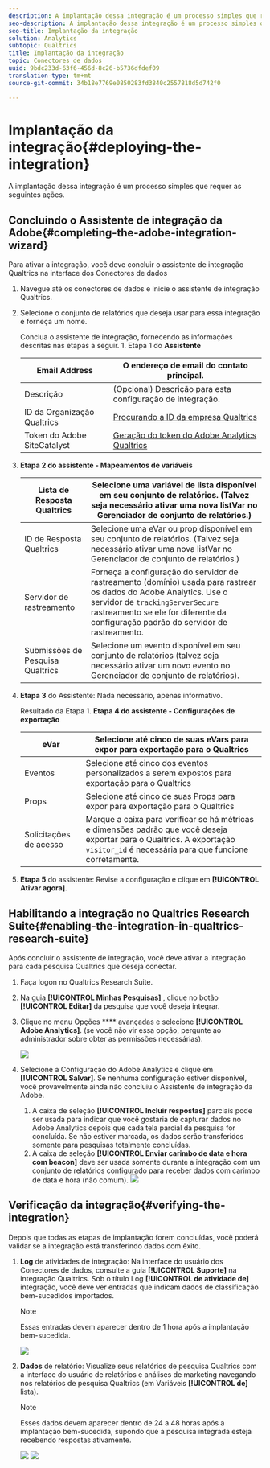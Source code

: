 ```yaml
---
description: A implantação dessa integração é um processo simples que requer as seguintes ações.
seo-description: A implantação dessa integração é um processo simples que requer as seguintes ações.
seo-title: Implantação da integração
solution: Analytics
subtopic: Qualtrics
title: Implantação da integração
topic: Conectores de dados
uuid: 9bdc233d-63f6-456d-8c26-b5736dfdef09
translation-type: tm+mt
source-git-commit: 34b18e7769e0850283fd3840c2557818d5d742f0

---
```



# Implantação da integração{#deploying-the-integration}

A implantação dessa integração é um processo simples que requer as seguintes ações.

## Concluindo o Assistente de integração da Adobe{#completing-the-adobe-integration-wizard}

Para ativar a integração, você deve concluir o assistente de integração Qualtrics na interface dos Conectores de dados

1. Navegue até os conectores de dados e inicie o assistente de integração Qualtrics.
1. Selecione o conjunto de relatórios que deseja usar para essa integração e forneça um nome.

   Conclua o assistente de integração, fornecendo as informações descritas nas etapas a seguir. 1. Etapa 1 do **Assistente**

   | Email Address | O endereço de email do contato principal. |
   |---|---|
   | Descrição | (Opcional) Descrição para esta configuração de integração. |
   | ID da Organização Qualtrics | [Procurando a ID da empresa Qualtrics](../qualtrics-overview/qualtrics-org-id.md) |
   | Token do Adobe SiteCatalyst | [Geração do token do Adobe Analytics Qualtrics](../qualtrics-overview/qualtrics-token.md) |

1. **Etapa 2 do assistente - Mapeamentos de variáveis**

   | Lista de Resposta Qualtrics | Selecione uma variável de lista disponível em seu conjunto de relatórios. (Talvez seja necessário ativar uma nova listVar no Gerenciador de conjunto de relatórios.) |
   |---|---|
   | ID de Resposta Qualtrics | Selecione uma eVar ou prop disponível em seu conjunto de relatórios. (Talvez seja necessário ativar uma nova listVar no Gerenciador de conjunto de relatórios.) |
   | Servidor de rastreamento | Forneça a configuração do servidor de rastreamento (domínio) usada para rastrear os dados do Adobe Analytics. Use o servidor de `trackingServerSecure` rastreamento se ele for diferente da configuração padrão do servidor de rastreamento. |
   | Submissões de Pesquisa Qualtrics | Selecione um evento disponível em seu conjunto de relatórios (talvez seja necessário ativar um novo evento no Gerenciador de conjunto de relatórios). |

1. **Etapa 3** do Assistente: Nada necessário, apenas informativo.

   Resultado da Etapa 1. **Etapa 4 do assistente - Configurações de exportação**

   | eVar | Selecione até cinco de suas eVars para expor para exportação para o Qualtrics |
   |---|---|
   | Eventos | Selecione até cinco dos eventos personalizados a serem expostos para exportação para o Qualtrics |
   | Props | Selecione até cinco de suas Props para expor para exportação para o Qualtrics |
   |  Solicitações de acesso | Marque a caixa para verificar se há métricas e dimensões padrão que você deseja exportar para o Qualtrics. A exportação `visitor_id` é necessária para que funcione corretamente. |

1. **Etapa 5** do assistente: Revise a configuração e clique em **[!UICONTROL Ativar agora]**.

## Habilitando a integração no Qualtrics Research Suite{#enabling-the-integration-in-qualtrics-research-suite}

Após concluir o assistente de integração, você deve ativar a integração para cada pesquisa Qualtrics que deseja conectar.

1. Faça logon no Qualtrics Research Suite.
1. Na guia **[!UICONTROL Minhas Pesquisas]** , clique no botão **[!UICONTROL Editar]** da pesquisa que você deseja integrar.
1. Clique no menu Opções **** avançadas e selecione **[!UICONTROL Adobe Analytics]**. (se você não vir essa opção, pergunte ao administrador sobre obter as permissões necessárias).

   ![](assets/advanced_options.png)

1. Selecione a Configuração do Adobe Analytics e clique em **[!UICONTROL Salvar]**. Se nenhuma configuração estiver disponível, você provavelmente ainda não concluiu o Assistente de integração da Adobe.
   1. A caixa de seleção **[!UICONTROL Incluir respostas]** parciais pode ser usada para indicar que você gostaria de capturar dados no Adobe Analytics depois que cada tela parcial da pesquisa for concluída. Se não estiver marcada, os dados serão transferidos somente para pesquisas totalmente concluídas.
   1. A caixa de seleção **[!UICONTROL Enviar carimbo de data e hora com beacon]** deve ser usada somente durante a integração com um conjunto de relatórios configurado para receber dados com carimbo de data e hora (não comum).
   ![](assets/integration_config.png)

## Verificação da integração{#verifying-the-integration}

Depois que todas as etapas de implantação forem concluídas, você poderá validar se a integração está transferindo dados com êxito.

1. **Log** de atividades de integração: Na interface do usuário dos Conectores de dados, consulte a guia **[!UICONTROL Suporte]** na integração Qualtrics. Sob o título Log **[!UICONTROL de atividade de]** integração, você deve ver entradas que indicam dados de classificação bem-sucedidos importados.

   >[!NOTE]
   >
   >Essas entradas devem aparecer dentro de 1 hora após a implantação bem-sucedida.

   ![](assets/verify-1.png)

1. **Dados** de relatório: Visualize seus relatórios de pesquisa Qualtrics com a interface do usuário de relatórios e análises de marketing navegando nos relatórios de pesquisa Qualtrics (em Variáveis **[!UICONTROL de]** lista).

   >[!NOTE]
   >
   >Esses dados devem aparecer dentro de 24 a 48 horas após a implantação bem-sucedida, supondo que a pesquisa integrada esteja recebendo respostas ativamente.

   ![](assets/verify-2.png) ![](assets/verify-3.png)


